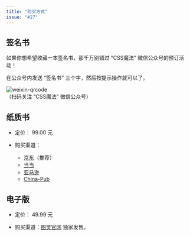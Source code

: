 ```yaml
---
title: "购买方式"
issue: "#27"
---
```


## 签名书 <a name="signature">&nbsp;</a>

如果你想希望收藏一本签名书，那千万别错过 “CSS魔法” 微信公众号的预订活动！

在公众号内发送 “签名书” 三个字，然后按提示操作就可以了。

![weixin-qrcode](https://cloud.githubusercontent.com/assets/1231359/13040994/04966808-d3ee-11e5-8eb5-7e3bf8767f4e.png)<br>（扫码关注 “CSS魔法” 微信公众号）


## 纸质书 <a name="paper-book">&nbsp;</a>

* 定价： 99.00 元

* 购买渠道：
	* [京东](http://item.jd.com/11911279.html)（推荐）
	* [当当](http://product.dangdang.com/23953090.html)
	* [亚马逊](https://www.amazon.cn/dp/B01ET3FO86)
	* [China-Pub](http://product.china-pub.com/4942111)


## 电子版 <a name="e-book">&nbsp;</a>

* 定价： 49.99 元

* 购买渠道：[图灵官网](http://www.ituring.com.cn/book/1695) 独家发售。
